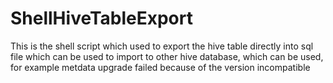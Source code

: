 # ShellHiveTableExport
This is the shell script which used to export the hive table directly into sql file which can be used to import to other hive database, which can be used, for example metdata upgrade failed because of the version incompatible
